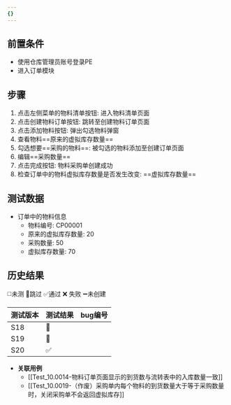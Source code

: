 ```yaml
---
{}
---
```


## 前置条件

- 使用仓库管理员账号登录PE
- 进入订单模块

## 步骤

1. 点击左侧菜单的物料清单按钮: 进入物料清单页面
2. 点击创建物料订单按钮: 跳转至创建物料订单页面
3. 点击添加物料按钮: 弹出勾选物料弹窗
4. 查看物料==原来的虚拟库存数量==
5. 勾选想要==采购的物料==: 被勾选的物料添加至创建订单页面
6. 编辑==采购数量== 
7. 点击完成按钮: 物料采购单创建成功
8. 检查订单中的物料虚拟库存数量是否发生改变: ==虚拟库存数量== 

## 测试数据

- 订单中的物料信息
	- 物料编号: CP00001
	- 原来的虚拟库存数量: 20
	- 采购数量: 50
	- 虚拟库存数量: 70

## 历史结果
 ◻️未测    🚫跳过     ✅通过    ❌ 失败    ➖未创建
 
| 测试版本 | 测试结果 | bug编号 |
| ---- | ---- | ---- |
| S18 | 🚫 |  |
| S19 | 🚫 |  |
| S20 | ✅ |  |

- **关联用例** 
	- [[Test_10.0014-物料订单页面显示的到货数与流转表中的入库数量一致]] 
	- [[Test_10.0019-（作废）采购单内每个物料的到货数量大于等于采购数量时，关闭采购单不会返回虚拟库存]] 

